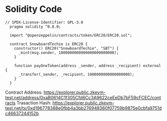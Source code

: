 # Solidity Code

```
// SPDX-License-Identifier: GPL-3.0
  pragma solidity ^0.8.0;

  import "@openzeppelin/contracts/token/ERC20/ERC20.sol";

  contract SnowboardTechie is ERC20 {
    constructor() ERC20("SnowboardTechie", "SBT") {
      _mint(msg.sender, 1000000000000000000000000);
    }

    function payOneToken(address _sender, address _recipient) external {
      _transfer(_sender, _recipient, 1000000000000000000);
    }
  }
```

Contract Address: https://explorer.public.zkevm-test.net/address/0xaB0614C1f305Cfd6Cc3A9622ceEeDb7bF59cFCEC/contracts
Trasaction Hash: https://explorer.public.zkevm-test.net/tx/0xd196778388e0fbb4a3bb276948360f07759b9875e0cbfa9751dc46637244152b
